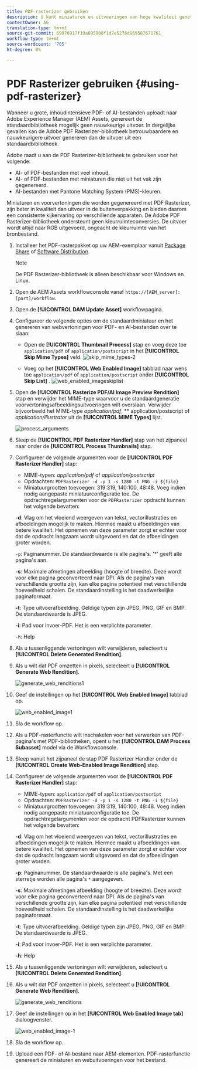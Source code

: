 ```yaml
---
title: PDF-rasterizer gebruiken
description: U kunt miniaturen en uitvoeringen van hoge kwaliteit genereren met de Adobe PDF Rasterizer-bibliotheek.
contentOwner: AG
translation-type: tm+mt
source-git-commit: 69976917f19a695908f1d7e5276d969587671761
workflow-type: tm+mt
source-wordcount: '705'
ht-degree: 0%

---
```



# PDF Rasterizer gebruiken {#using-pdf-rasterizer}

Wanneer u grote, inhoudintensieve PDF- of AI-bestanden uploadt naar Adobe Experience Manager (AEM) Assets, genereert de standaardbibliotheek mogelijk geen nauwkeurige uitvoer. In dergelijke gevallen kan de Adobe PDF Rasterizer-bibliotheek betrouwbaardere en nauwkeurigere uitvoer genereren dan de uitvoer uit een standaardbibliotheek.

Adobe raadt u aan de PDF Rasterizer-bibliotheek te gebruiken voor het volgende:

* AI- of PDF-bestanden met veel inhoud.
* AI- of PDF-bestanden met miniaturen die niet uit het vak zijn gegenereerd.
* AI-bestanden met Pantone Matching System (PMS)-kleuren.

Miniaturen en voorvertoningen die worden gegenereerd met PDF Rasterizer, zijn beter in kwaliteit dan uitvoer in de buitenverpakking en bieden daarom een consistente kijkervaring op verschillende apparaten. De Adobe PDF Rasterizer-bibliotheek ondersteunt geen kleurruimteconversies. De uitvoer wordt altijd naar RGB uitgevoerd, ongeacht de kleurruimte van het bronbestand.

1. Installeer het PDF-rasterpakket op uw AEM-exemplaar vanuit [Package Share](https://www.adobeaemcloud.com/content/marketplace/marketplaceProxy.html?packagePath=/content/companies/public/adobe/packages/cq640/product/assets/aem-assets-pdf-rasterizer-pkg) of [Software Distribution](https://experience.adobe.com/#/downloads/content/software-distribution/en/aem.html?package=/content/software-distribution/en/details.html/content/dam/aem/public/adobe/packages/cq640/product/assets/aem-assets-pdf-rasterizer-pkg).

   >[!NOTE]
   >
   >De PDF Rasterizer-bibliotheek is alleen beschikbaar voor Windows en Linux.

1. Open de AEM Assets workflowconsole vanaf `https://[AEM_server]:[port]/workflow`.
1. Open de **[!UICONTROL DAM Update Asset]** workflowpagina.
1. Configureer de volgende opties om de standaardminiatuur en het genereren van webvertoningen voor PDF- en AI-bestanden over te slaan:

   * Open de **[!UICONTROL Thumbnail Process]** stap en voeg deze toe `application/pdf` of `application/postscript` in het **[!UICONTROL Skip Mime Types]** veld.
   ![skip_mime_types-2](assets/skip_mime_types-2.png)

   * Voeg op het **[!UICONTROL Web Enabled Image]** tabblad naar wens toe `application/pdf` of `application/postscript` onder **[!UICONTROL Skip List]** .
   ![web_enabled_imageskiplist](assets/web_enabled_imageskiplist.png)

1. Open de **[!UICONTROL Rasterize PDF/AI Image Preview Rendition]** stap en verwijder het MIME-type waarvoor u de standaardgeneratie voorvertoningsafbeeldingsuitvoeringen wilt overslaan. Verwijder bijvoorbeeld het MIME-type *application/pdf*, ** application/postscript of *application/illustrator* uit de **[!UICONTROL MIME Types]** lijst.

   ![process_arguments](assets/process_arguments.png)

1. Sleep de **[!UICONTROL PDF Rasterizer Handler]** stap van het zijpaneel naar onder de **[!UICONTROL Process Thumbnails]** stap.
1. Configureer de volgende argumenten voor de **[!UICONTROL PDF Rasterizer Handler]** stap:

   * MIME-typen: *application/pdf* of *application/postscript*
   * Opdrachten: `PDFRasterizer -d -p 1 -s 1280 -t PNG -i ${file}`
   * Miniatuurgrootten toevoegen: 319:319, 140:100, 48:48. Voeg indien nodig aangepaste miniatuurconfiguratie toe.
   De opdrachtregelargumenten voor de `PDFRasterizer` opdracht kunnen het volgende bevatten:

   **-d**: Vlag om het vloeiend weergeven van tekst, vectorillustraties en afbeeldingen mogelijk te maken. Hiermee maakt u afbeeldingen van betere kwaliteit. Het opnemen van deze parameter zorgt er echter voor dat de opdracht langzaam wordt uitgevoerd en dat de afbeeldingen groter worden.

   `-p`: Paginanummer. De standaardwaarde is alle pagina&#39;s. &#39;*&#39; geeft alle pagina&#39;s aan.

   **-s**: Maximale afmetingen afbeelding (hoogte of breedte). Deze wordt voor elke pagina geconverteerd naar DPI. Als de pagina&#39;s van verschillende grootte zijn, kan elke pagina potentieel met verschillende hoeveelheid schalen. De standaardinstelling is het daadwerkelijke paginaformaat.

   **-t**: Type uitvoerafbeelding. Geldige typen zijn JPEG, PNG, GIF en BMP. De standaardwaarde is JPEG.

   **-i**: Pad voor invoer-PDF. Het is een verplichte parameter.

   `-h`: Help

1. Als u tussenliggende vertoningen wilt verwijderen, selecteert u **[!UICONTROL Delete Generated Rendition]**.
1. Als u wilt dat PDF omzetten in pixels, selecteert u **[!UICONTROL Generate Web Rendition]**.

   ![generate_web_renditions1](assets/generate_web_renditions1.png)

1. Geef de instellingen op het **[!UICONTROL Web Enabled Image]** tabblad op.

   ![web_enabled_image1](assets/web_enabled_image1.png)

1. Sla de workflow op.
1. Als u PDF-rasterfunctie wilt inschakelen voor het verwerken van PDF-pagina&#39;s met PDF-bibliotheken, opent u het **[!UICONTROL DAM Process Subasset]** model via de Workflowconsole.
1. Sleep vanuit het zijpaneel de stap PDF Rasterizer Handler onder de **[!UICONTROL Create Web-Enabled Image Rendition]** stap.
1. Configureer de volgende argumenten voor de **[!UICONTROL PDF Rasterizer Handler]** stap:

   * MIME-typen: `application/pdf` of `application/postscript`
   * Opdrachten: `PDFRasterizer -d -p 1 -s 1280 -t PNG -i ${file}`
   * Miniatuurgrootten toevoegen: 319:319, 140:100, 48:48. Voeg indien nodig aangepaste miniatuurconfiguratie toe.
   De opdrachtregelargumenten voor de opdracht PDFRasterizer kunnen het volgende bevatten:

   **-d**: Vlag om het vloeiend weergeven van tekst, vectorillustraties en afbeeldingen mogelijk te maken. Hiermee maakt u afbeeldingen van betere kwaliteit. Het opnemen van deze parameter zorgt er echter voor dat de opdracht langzaam wordt uitgevoerd en dat de afbeeldingen groter worden.

   **-p**: Paginanummer. De standaardwaarde is alle pagina&#39;s. Met een sterretje worden alle pagina&#39;s `*` aangegeven.

   **-s**: Maximale afmetingen afbeelding (hoogte of breedte). Deze wordt voor elke pagina geconverteerd naar DPI. Als de pagina&#39;s van verschillende grootte zijn, kan elke pagina potentieel met verschillende hoeveelheid schalen. De standaardinstelling is het daadwerkelijke paginaformaat.

   **-t**: Type uitvoerafbeelding. Geldige typen zijn JPEG, PNG, GIF en BMP. De standaardwaarde is JPEG.

   **-i**: Pad voor invoer-PDF. Het is een verplichte parameter.

   **-h**: Help

1. Als u tussenliggende vertoningen wilt verwijderen, selecteert u **[!UICONTROL Delete Generated Rendition]**.
1. Als u wilt dat PDF omzetten in pixels, selecteert u **[!UICONTROL Generate Web Rendition]**.

   ![generate_web_renditions](assets/generate_web_renditions.png)

1. Geef de instellingen op in het **[!UICONTROL Web Enabled Image tab]** dialoogvenster.

   ![web_enabled_image-1](assets/web_enabled_image-1.png)

1. Sla de workflow op.
1. Upload een PDF- of AI-bestand naar AEM-elementen. PDF-rasterfunctie genereert de miniaturen en webuitvoeringen voor het bestand.
